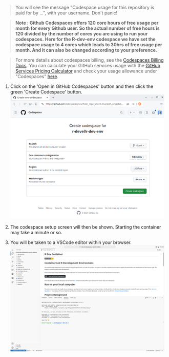 

> You will see the message "Codespace usage for this repository is paid for by ...", with your username. Don't panic!

> **Note : Github Codespaces offers 120 core hours of free usage per month for every Github user. So the actual number of free hours is 120 divided by the number of cores you are using to run your codespaces.**
> **Here for the R-dev-env codespace we have set the codespace usage to 4 cores which leads to 30hrs of free usage per month. And it can also be changed according to your preference.**

> For more details about codespaces billing, see the [Codespaces Billing Docs](https://github.com/features/codespaces). You can calculate your GitHub services usage with the [GitHub Services Pricing Calculator](https://github.com/pricing/calculator) and check your usage allowance under "Codespaces" [here](https://github.com/settings/billing).

1. Click on the 'Open in GitHub Codespaces' button and then click the green 'Create Codespace' button.
![create codespace](../assets/rdev1.png)

2. The codespace setup screen will then be shown. Starting the container may take a minute or so.

3. You will be taken to a VSCode editor within your browser.
![codespace](../assets/rdev3.png)


